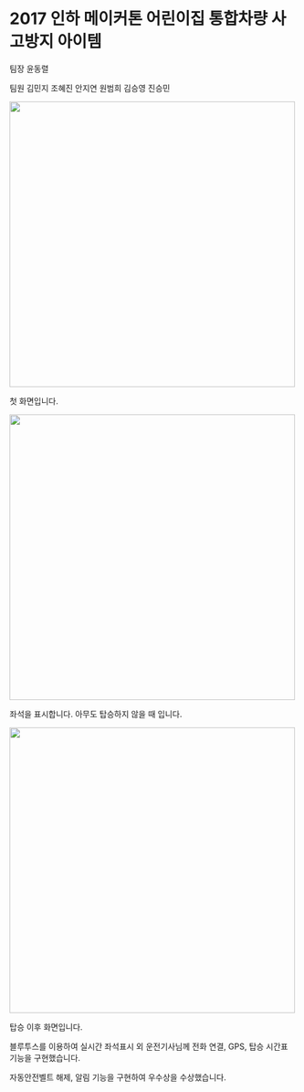 # 2017 인하 메이커톤 어린이집 통합차량 사고방지 아이템

팀장 윤동렬



팀원 김민지 조혜진 안지연 원범희 김승영 진승민


<div>
  
<img width = "500" src = "https://user-images.githubusercontent.com/52990629/70527730-e8e7cc80-1b8f-11ea-8a5e-ad8e1e00c0cc.png">


첫 화면입니다.

<img width = "500" src = "https://user-images.githubusercontent.com/52990629/70527741-f00eda80-1b8f-11ea-8bb5-6e978ca1851e.png">


좌석을 표시합니다. 아무도 탑승하지 않을 때 입니다.


<img width = "500" src = "https://user-images.githubusercontent.com/52990629/70527748-f2713480-1b8f-11ea-8f81-00e8e36d533f.png">


탑승 이후 화면입니다.


블루투스를 이용하여 실시간 좌석표시 외 운전기사님께 전화 연결, GPS, 탑승 시간표 기능을 구현했습니다.


자동안전벨트 해제, 알림 기능을 구현하여 우수상을 수상했습니다.

